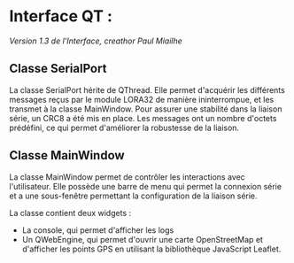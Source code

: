 # Interface QT :
*Version 1.3 de l'Interface, creathor Paul Miailhe*

## Classe SerialPort

La classe SerialPort hérite de QThread. Elle permet d'acquérir les différents messages reçus par le module LORA32 de manière ininterrompue, et les transmet à la classe MainWindow. Pour assurer une stabilité dans la liaison série, un CRC8 a été mis en place. Les messages ont un nombre d'octets prédéfini, ce qui permet d'améliorer la robustesse de la liaison.

## Classe MainWindow

La classe MainWindow permet de contrôler les interactions avec l'utilisateur. Elle possède une barre de menu qui permet la connexion série et a une sous-fenêtre permettant la configuration de la liaison série.

La classe contient deux widgets :
- La console, qui permet d'afficher les logs
- Un QWebEngine, qui permet d'ouvrir une carte OpenStreetMap et d'afficher les points GPS en utilisant la bibliothèque JavaScript Leaflet.
